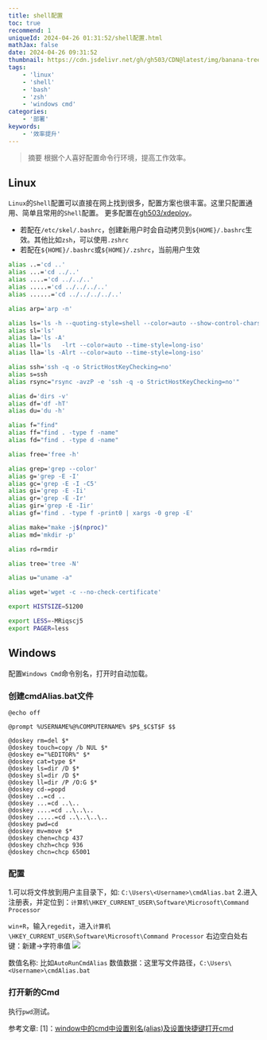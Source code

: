 ```yaml
---
title: shell配置
toc: true
recommend: 1
uniqueId: 2024-04-26 01:31:52/shell配置.html
mathJax: false
date: 2024-04-26 09:31:52
thumbnail: https://cdn.jsdelivr.net/gh/gh503/CDN@latest/img/banana-tree-8067514_1920.jpg
tags:
    - 'linux'
    - 'shell'
    - 'bash'
    - 'zsh'
    - 'windows cmd'
categories:
    - '部署'
keywords:
    - '效率提升'
---
```

> 摘要
根据个人喜好配置命令行环境，提高工作效率。
<!-- more -->
## Linux

`Linux`的`Shell`配置可以直接在网上找到很多，配置方案也很丰富。这里只配置通用、简单且常用的`Shell`配置。
更多配置在[gh503/xdeploy](https://github.com/gh503/xdeploy/tree/master/linux/shell)。

- 若配在`/etc/skel/.bashrc`，创建新用户时会自动拷贝到`${HOME}/.bashrc`生效。其他比如`zsh`，可以使用`.zshrc`
- 若配在`${HOME}/.bashrc`或`${HOME}/.zshrc`，当前用户生效

```bash
alias ..='cd ..'
alias ...='cd ../..'
alias ....='cd ../../..'
alias .....='cd ../../../..'
alias ......='cd ../../../../..'

alias arp='arp -n'

alias ls='ls -h --quoting-style=shell --color=auto --show-control-chars'
alias sl='ls'
alias la='ls -A'
alias ll='ls   -lrt --color=auto --time-style=long-iso'
alias lla='ls -Alrt --color=auto --time-style=long-iso'

alias ssh='ssh -q -o StrictHostKeyChecking=no'
alias s=ssh
alias rsync="rsync -avzP -e 'ssh -q -o StrictHostKeyChecking=no'"

alias d='dirs -v'
alias df='df -hT'
alias du='du -h'

alias f="find"
alias ff="find . -type f -name"
alias fd="find . -type d -name"

alias free='free -h'

alias grep='grep --color'
alias g='grep -E -I'
alias gc='grep -E -I -C5'
alias gi='grep -E -Ii'
alias gr='grep -E -Ir'
alias gir='grep -E -Iir'
alias gf='find . -type f -print0 | xargs -0 grep -E'

alias make="make -j$(nproc)"
alias md='mkdir -p'

alias rd=rmdir

alias tree='tree -N'

alias u="uname -a"

alias wget='wget -c --no-check-certificate'

export HISTSIZE=51200

export LESS=-MRiqscj5
export PAGER=less
```

## Windows
配置`Windows Cmd`命令别名，打开时自动加载。

### 创建cmdAlias.bat文件
```batch
@echo off

@prompt %USERNAME%@%COMPUTERNAME% $P$_$C$T$F $$ 

@doskey rm=del $*
@doskey touch=copy /b NUL $*
@doskey e="%EDITOR%" $*
@doskey cat=type $*
@doskey ls=dir /D $*
@doskey sl=dir /D $*
@doskey ll=dir /P /O:G $*
@doskey cd-=popd
@doskey ..=cd ..
@doskey ...=cd ..\..
@doskey ....=cd ..\..\..
@doskey .....=cd ..\..\..\..
@doskey pwd=cd
@doskey mv=move $*
@doskey chen=chcp 437
@doskey chzh=chcp 936
@doskey chcn=chcp 65001
```

### 配置
1.可以将文件放到用户主目录下，如: `C:\Users\<Username>\cmdAlias.bat`
2.进入注册表，并定位到：`计算机\HKEY_CURRENT_USER\Software\Microsoft\Command Processor`

`win+R`，输入`regedit`，进入`计算机\HKEY_CURRENT_USER\Software\Microsoft\Command Processor`
右边空白处右键：新建->字符串值
![](https://cdn.jsdelivr.net/gh/gh503/CDN@latest/shotimg/win-reg-alias.png)

数值名称: 比如`AutoRunCmdAlias`
数值数据：这里写文件路径，`C:\Users\<Username>\cmdAlias.bat`

### 打开新的Cmd
执行`pwd`测试。

参考文章:
[1]：[window中的cmd中设置别名(alias)及设置快捷键打开cmd](https://blog.csdn.net/YiRanZhiLiPoSui/article/details/83116819)
